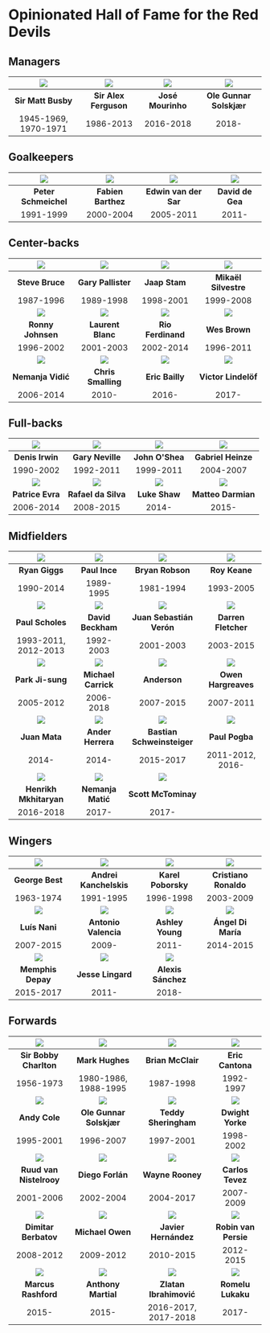 # Opinionated Hall of Fame for the Red Devils

## Managers

![](managers/matt-busby.png) | ![](managers/alex-ferguson.png) | ![](managers/mourinho.png) | ![](managers/solskjaer.png)
:---------------------------:|:-------------------------------:|:--------------------------:|:-------------------------:
**Sir Matt Busby**           | **Sir Alex Ferguson**           | **José Mourinho**          | **Ole Gunnar Solskjær**
1945-1969, 1970-1971         | 1986-2013                       | 2016-2018                  | 2018-

## Goalkeepers

![](gk/schmeichel.png) | ![](gk/barthez.png) | ![](gk/van-der-sar.png) | ![](gk/de-gea.png)
:---------------------:|:-------------------:|:-----------------------:|:-----------------:
**Peter Schmeichel**   | **Fabien Barthez**  | **Edwin van der Sar**   | **David de Gea**
1991-1999              | 2000-2004           | 2005-2011               | 2011-

## Center-backs

![](cb/bruce.png)   | ![](cb/pallister.png) | ![](cb/stam.png)      | ![](cb/silvestre.png)
:------------------:|:---------------------:|:---------------------:|:--------------------:
**Steve Bruce**     | **Gary Pallister**    | **Jaap Stam**         | **Mikaël Silvestre**
1987-1996           | 1989-1998             | 1998-2001             | 1999-2008
![](cb/johnsen.png) | ![](cb/blanc.png)     | ![](cb/ferdinand.png) | ![](cb/wes-brown.png)
**Ronny Johnsen**   | **Laurent Blanc**     | **Rio Ferdinand**     | **Wes Brown**
1996-2002           | 2001-2003             | 2002-2014             | 1996-2011
![](cb/vidic.png)   | ![](cb/smalling.png)  | ![](cb/bailly.png)    | ![](cb/lindelof.png)
**Nemanja Vidić**   | **Chris Smalling**    | **Eric Bailly**       | **Victor Lindelöf**
2006-2014           | 2010-                 | 2016-                 | 2017-

## Full-backs

![](fb/irwin.png) | ![](fb/gary-neville.png) | ![](fb/o-shea.png) | ![](fb/heinze.png)
:----------------:|:------------------------:|:------------------:|:-----------------:
**Denis Irwin**   | **Gary Neville**         | **John O'Shea**    | **Gabriel Heinze**
1990-2002         | 1992-2011                | 1999-2011          | 2004-2007
![](fb/evra.png)  | ![](fb/rafael.png)       | ![](fb/shaw.png)   | ![](fb/darmian.png)
**Patrice Evra**  | **Rafael da Silva**      | **Luke Shaw**      | **Matteo Darmian**
2006-2014         | 2008-2015                | 2014-              | 2015-

## Midfielders

![](mf/giggs.png)      | ![](mf/paul-ince.png)     | ![](mf/bryan-robson.png)   | ![](mf/roy-keane.png)
:---------------------:|:-------------------------:|:--------------------------:|:--------------------:
**Ryan Giggs**         | **Paul Ince**             | **Bryan Robson**           | **Roy Keane**
1990-2014              | 1989-1995                 | 1981-1994                  | 1993-2005
![](mf/scholes.png)    | ![](mf/beckham.png)       | ![](mf/veron.png)          | ![](mf/fletcher.png)
**Paul Scholes**       | **David Beckham**         | **Juan Sebastián Verón**   | **Darren Fletcher**
1993-2011, 2012-2013   | 1992-2003                 | 2001-2003                  | 2003-2015
![](mf/park.png)       | ![](mf/carrick.png)       | ![](mf/anderson.png)       | ![](mf/hargreaves.png)
**Park Ji-sung**       | **Michael Carrick**       | **Anderson**               | **Owen Hargreaves**
2005-2012              | 2006-2018                 | 2007-2015                  | 2007-2011
![](mf/mata.png)       | ![](mf/ander-herrera.png) | ![](mf/schweinsteiger.png) | ![](mf/pogba.png)
**Juan Mata**          | **Ander Herrera**         | **Bastian Schweinsteiger** | **Paul Pogba**
2014-                  | 2014-                     | 2015-2017                  | 2011-2012, 2016-
![](mf/mkhitaryan.png) | ![](mf/matic.png)         | ![](mf/mctominay.png)
**Henrikh Mkhitaryan** | **Nemanja Matić**         | **Scott McTominay**
2016-2018              | 2017-                     | 2017-

## Wingers

![](wingers/george-best.png)   | ![](wingers/kanchelskis.png) | ![](wingers/poborsky.png) | ![](wingers/ronaldo.png)
:-----------------------------:|:----------------------------:|:-------------------------:|:-----------------------:
**George Best**                | **Andrei Kanchelskis**       | **Karel Poborsky**        | **Cristiano Ronaldo**
1963-1974                      | 1991-1995                    | 1996-1998                 | 2003-2009
![](wingers/nani.png)          | ![](wingers/valencia.png)    | ![](wingers/young.png)    | ![](wingers/di-maria.png)
**Luís Nani**                  | **Antonio Valencia**         | **Ashley Young**          | **Ángel Di María**
2007-2015                      | 2009-                        | 2011-                     | 2014-2015
![](wingers/memphis-depay.png) | ![](wingers/lingard.png)     | ![](wingers/alexis.png)
**Memphis Depay**              | **Jesse Lingard**            | **Alexis Sánchez**
2015-2017                      | 2011-                        | 2018-

## Forwards

![](fw/bobby-charlton.png) | ![](fw/mark-hughes.png) | ![](fw/brian-mcclair.png) | ![](fw/cantona.png)
:-------------------------:|:-----------------------:|:-------------------------:|:------------------:
**Sir Bobby Charlton**     | **Mark Hughes**         | **Brian McClair**         | **Eric Cantona**
1956-1973                  | 1980-1986, 1988-1995    | 1987-1998                 | 1992-1997
![](fw/andy-cole.png)      | ![](fw/solskjaer.png)   | ![](fw/sheringham.png)    | ![](fw/yorke.png)
**Andy Cole**              | **Ole Gunnar Solskjær** | **Teddy Sheringham**      | **Dwight Yorke**
1995-2001                  | 1996-2007               | 1997-2001                 | 1998-2002
![](fw/van-nistelrooy.png) | ![](fw/forlan.png)      | ![](fw/rooney.png)        | ![](fw/tevez.png)
**Ruud van Nistelrooy**    | **Diego Forlán**        | **Wayne Rooney**          | **Carlos Tevez**
2001-2006                  | 2002-2004               | 2004-2017                 | 2007-2009
![](fw/berbatov.png)       | ![](fw/owen.png)        | ![](fw/chicharito.png)    | ![](fw/van-persie.png)
**Dimitar Berbatov**       | **Michael Owen**        | **Javier Hernández**      | **Robin van Persie**
2008-2012                  | 2009-2012               | 2010-2015                 | 2012-2015
![](fw/rashford.png)       | ![](fw/martial.png)     | ![](fw/ibrahimovic.png)   | ![](fw/lukaku.png)
**Marcus Rashford**        | **Anthony Martial**     | **Zlatan Ibrahimović**    | **Romelu Lukaku**
2015-                      | 2015-                   | 2016-2017, 2017-2018      | 2017-
